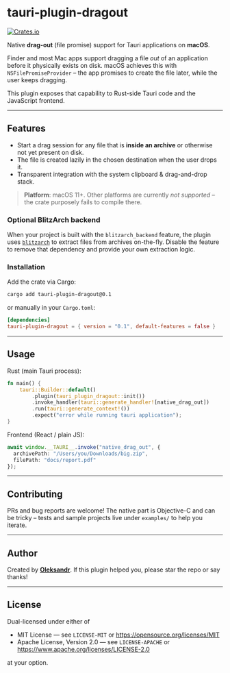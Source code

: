 # tauri-plugin-dragout

[![Crates.io](https://img.shields.io/crates/v/tauri-plugin-dragout.svg)](https://crates.io/crates/tauri-plugin-dragout)

Native **drag-out** (file promise) support for Tauri applications on **macOS**.

Finder and most Mac apps support dragging a file _out_ of an application before it
physically exists on disk. macOS achieves this with `NSFilePromiseProvider` – the
app promises to create the file later, while the user keeps dragging.

This plugin exposes that capability to Rust-side Tauri code and the JavaScript
frontend.

---

## Features

* Start a drag session for any file that is **inside an archive** or otherwise
  not yet present on disk.
* The file is created lazily in the chosen destination when the user drops it.
* Transparent integration with the system clipboard & drag-and-drop stack.

> **Platform**: macOS 11+. Other platforms are currently _not supported_ – the
> crate purposely fails to compile there.

### Optional BlitzArch backend

When your project is built with the `blitzarch_backend` feature, the plugin uses
[`blitzarch`](https://crates.io/crates/blitzarch) to extract files from
archives on-the-fly. Disable the feature to remove that dependency and provide
your own extraction logic.

### Installation

Add the crate via Cargo:

```bash
cargo add tauri-plugin-dragout@0.1
```

or manually in your `Cargo.toml`:

```toml
[dependencies]
tauri-plugin-dragout = { version = "0.1", default-features = false }
```


---

## Usage

Rust (main Tauri process):

```rust
fn main() {
    tauri::Builder::default()
        .plugin(tauri_plugin_dragout::init())
        .invoke_handler(tauri::generate_handler![native_drag_out])
        .run(tauri::generate_context!())
        .expect("error while running tauri application");
}
```

Frontend (React / plain JS):

```ts
await window.__TAURI__.invoke("native_drag_out", {
  archivePath: "/Users/you/Downloads/big.zip",
  filePath: "docs/report.pdf"
});
```

---

## Contributing

PRs and bug reports are welcome! The native part is Objective-C and can be
tricky – tests and sample projects live under `examples/` to help you iterate.

---

## Author

Created by **[Oleksandr](https://github.com/alexqqqqqq777)**. If this plugin helped you, please star the repo or say thanks!

---

## License

Dual-licensed under either of

* MIT License — see `LICENSE-MIT` or <https://opensource.org/licenses/MIT>
* Apache License, Version 2.0 — see `LICENSE-APACHE` or <https://www.apache.org/licenses/LICENSE-2.0>

at your option.
